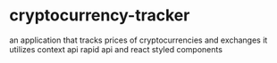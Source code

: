 # cryptocurrency-tracker
 an application that tracks prices of cryptocurrencies and exchanges it utilizes context api rapid api and react styled components

